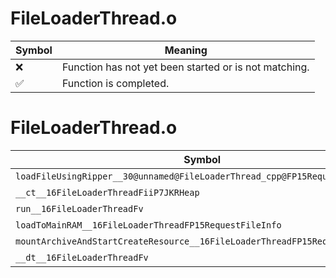 # FileLoaderThread.o
| Symbol | Meaning 
| ------------- | ------------- 
| :x: | Function has not yet been started or is not matching. 
| :white_check_mark: | Function is completed. 


# FileLoaderThread.o
| Symbol | Decompiled? |
| ------------- | ------------- |
| `loadFileUsingRipper__30@unnamed@FileLoaderThread_cpp@FP15RequestFileInfo` | :x: |
| `__ct__16FileLoaderThreadFiiP7JKRHeap` | :x: |
| `run__16FileLoaderThreadFv` | :x: |
| `loadToMainRAM__16FileLoaderThreadFP15RequestFileInfo` | :x: |
| `mountArchiveAndStartCreateResource__16FileLoaderThreadFP15RequestFileInfo` | :x: |
| `__dt__16FileLoaderThreadFv` | :x: |
